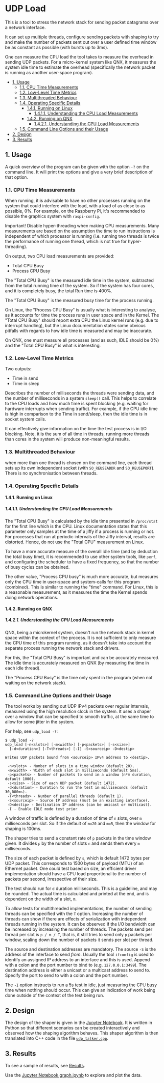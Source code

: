 # UDP Load <!-- omit in toc -->

This is a tool to stress the network stack for sending packet datagrams over a
network interface.

It can set up multiple threads, configure sending packets with shaping to try
and make the number of packets sent out over a user defined time window be as
constant as possible (with bursts up to 3ms).

One can measure the CPU load the tool takes to measure the overhead in sending
UDP packets. For a micro-kernel system like QNX, it measures the system idle time
to estimate the overhead (specifically the network packet is running as another
user-space program).

- [1. Usage](#1-usage)
  - [1.1. CPU Time Measurements](#11-cpu-time-measurements)
  - [1.2. Low-Level Time Metrics](#12-low-level-time-metrics)
  - [1.3. Multithreaded Behaviour](#13-multithreaded-behaviour)
  - [1.4. Operating Specific Details](#14-operating-specific-details)
    - [1.4.1. Running on Linux](#141-running-on-linux)
      - [1.4.1.1. Understanding the CPU Load Measurements](#1411-understanding-the-cpu-load-measurements)
    - [1.4.2. Running on QNX](#142-running-on-qnx)
      - [1.4.2.1. Understanding the CPU Load Measurements](#1421-understanding-the-cpu-load-measurements)
  - [1.5. Command Line Options and their Usage](#15-command-line-options-and-their-usage)
- [2. Design](#2-design)
- [3. Results](#3-results)

## 1. Usage

A quick overview of the program can be given with the option `-?` on the command
line. It will print the options and give a very brief description of that
option.

### 1.1. CPU Time Measurements

When running, it is advisable to have no other processes running on the system
that could interfere with the load, with a load of as close to as possible, 0%.
For example, on the Raspberry Pi, it's recommended to disable the graphics
system with `raspi-config`.

Important! Disable hyper-threading when making CPU measurements. Many
measurements are based on the assumption the time to run instructions is
independent of which processor is running (i.e. running two threads is twice the
performance of running one thread, which is not true for hyper-threading).

On output, two CPU load measurements are provided:

- Total CPU Busy
- Process CPU Busy

The "Total CPU Busy" is the measured idle time in the system, subtracted from
the total running time of the system. So if the system has four cores, and it is
completely busy, the total Run time is 400%.

The "Total CPU Busy" is the measured busy time for the process running.

On Linux, the "Process CPU Busy" is usually what is interesting to analyse, as
it accounts for time the process runs in user space and in the Kernel. The
"Total CPU Busy" should report extra CPU the Linux kernel runs (e.g. due to
interrupt handling), but the Linux documentation states some obvious pitfalls
with regards to how idle time is measured and may be inaccurate.

On QNX, one must measure all processes (and as such, IDLE should be 0%) and the
"Total CPU Busy" is what is interesting.

### 1.2. Low-Level Time Metrics

Two outputs:

- Time in send
- Time in sleep

Describes the number of milliseconds the threads were sending data, and the
number of milliseconds in a system `sleep()` call. This helps to correlate to
the CPU loads and how much time is spent blocking (e.g. waiting for hardware
interrupts when sending traffic). For example, if the CPU idle time is high in
comparison to the Time in send/sleep, then the idle time is in socket system
calls.

It can effectively give information on the time the test process is in I/O
blocking. Note, it is the sum of all time in threads, running more threads than
cores in the system will produce non-meaningful results.

### 1.3. Multithreaded Behaviour

when more than one thread is chosen on the command line, each thread sets up its
own independent socket (with `SO_REUSEADDR` and `SO_REUSEPORT`). There is no
synchronisation between threads.

### 1.4. Operating Specific Details

#### 1.4.1. Running on Linux

##### 1.4.1.1. Understanding the CPU Load Measurements

The "Total CPU Busy" is calculated by the idle time presented in `/proc/stat`
for the first line which is the CPU. Linux documentation states that this
parameter only samples at the time of a jiffy if a process is running or not.
For processes that run at periodic intervals of the Jiffy interval, results are
distorted. Hence, do not use the "Total CPU" measurement on Linux.

To have a more accurate measure of the overall idle time (and by deduction the
total busy time), it is recommended to use other system tools, like `perf`, and
configuring the scheduler to have a fixed frequency, so that the number of busy
cycles can be obtained.

The other value, "Process CPU busy" is much more accurate, but measures only the
CPU time in user-space and system-calls for this program (combined). This is
similar to running the "time" command. For Linux, this is a reasonable
measurement, as it measures the time the Kernel spends doing network operations.

#### 1.4.2. Running on QNX

##### 1.4.2.1. Understanding the CPU Load Measurements

QNX, being a microkernel system, doesn't run the network stack in kernel space
within the context of the process. It is not sufficient to only measure the CPU
time of this program running, as it doesn't take into account the separate
process running the network stack and drivers.

For this, the "Total CPU Busy" is important and can be accurately measured. The
idle time is accurately measured on QNX (by measuring the time in each idle
thread).

The "Process CPU Busy" is the time only spent in the program (when not waiting
on the network stack).

### 1.5. Command Line Options and their Usage

The tool works by sending out UDP IPv4 packets over regular intervals, measured
using the high resolution clock in the system. It uses a shaper over a window
that can be specified to smooth traffic, at the same time to allow for some
jitter in the system.

For help, see `udp_load -?`:

```
$ udp_load -?
udp_load [-n<slots>] [-m<width>] [-p<packets>] [-s<size>]
  [-d<duration>] [-T<threads>] [-I] -S<sourceip> -D<destip>

Writes UDP packets bound from <sourceip> IPv4 address to <destip>.

 -n<slots> - Number of slots in a time window (default 20).
 -m<width> - Width of each slot in milliseconds (default 5ms).
 -p<packets> - Number of packets to send in a window (n*m duration, default 1000).
 -s<size> - Size of each UDP packet (default 1472).
 -d<duration> - Duration to run the test in milliseconds (default 30,000ms).
 -T<threads> - Number of parallel threads (default 1).
 -S<sourceip> - Source IP address (must be an existing interface).
 -D<destip> - Destination IP address (can be unicast or multicast).
 -I - Enable IDLE mode test prior
```

A window of traffic is defined by a duration of time of `n` slots, over `m`
milliseconds per slot. So if the default of `n=20` and `m=5`, then the window
for shaping is 100ms.

The shaper tries to send a constant rate of `p` packets in the time window
given. It divides `p` by the number of slots `n` and sends them every `m`
milliseconds.

The size of each packet is defined by `s`, which is default 1472 bytes per UDP
packet. This corresponds to 1500 bytes of payload (MTU) of an Ethernet packet.
One could test based on size, an efficient driver implementation should have a
CPU load proportional to the number of packets per second, irrespective of their
size.

The test should run for `d` duration milliseconds. This is a guideline, and may
be rounded. The actual time is calculated and printed at the end, and is
dependent on the width of a slot, `m`.

To allow tests for multithreaded implementations, the number of sending threads
can be specified with the `T` option. Increasing the number of threads can show
if there are effects of serialization with independent threads running in the
system. It can be observed if the I/O bandwidth can be increased by increasing
the number of threads. The packets send per thread per slot is `p / n / T`, that
is, it still tries to send only `p` packets per window, scaling down the number
of packets it sends per slot per thread.

The source and destination addresses are mandatory. The source `-S` is the
address of the interface to send *from*. Usually the tool `ifconfig` is used to
identify an assigned IP address to an interface and this is used. Append with a
colon and the port number to bind to (e.g. `127.0.0.1:3499`). The destination
address is either a unicast or a multicast address to send to. Specify the port
to send to with a colon and the port number.

The `-I` option instructs to run a 5s test in idle, just measuring the CPU busy
time when nothing should occur. This can give an indication of work being done
outside of the context of the test being run.

## 2. Design

The design of the shaper is given in the [Jupyter
Notebook](./udp_load/doc/shaper.ipynb). It is written in Python so that
different scenarios can be created interactively and observed how the shaping
algorithm behaves. This shaper algorithm is then translated into C++ code in the
file [`udp_talker.cpp`](./udp_load/udp_talker.cpp).

## 3. Results

To see a sample of results, see [Results](./udp_load/results/results.md).

Use the [Jupyter Notebook graph.ipynb](./udp_load/results/graph.ipynb) to
explore and plot the data.
